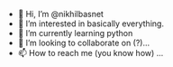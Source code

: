 - 👋 Hi, I’m @nikhilbasnet
- 👀 I’m interested in basically everything.
- 🌱 I’m currently learning python
- 💞️ I’m looking to collaborate on (?)...
- 📫 How to reach me (you know how) ...

<!---
nikhilbasnet/nikhilbasnet is a ✨ special ✨ repository because its `README.md` (this file) appears on your GitHub profile.
You can click the Preview link to take a look at your changes.
--->
